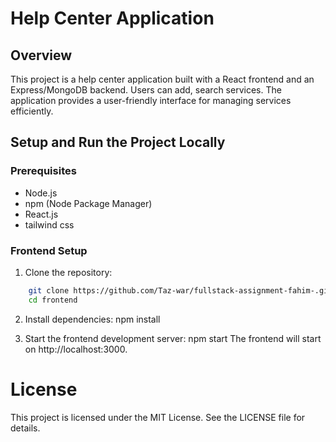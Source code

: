 # Help Center Application

## Overview

This project is a help center application built with a React frontend and an Express/MongoDB backend. Users can add, search services. The application provides a user-friendly interface for managing services efficiently.

## Setup and Run the Project Locally

### Prerequisites

- Node.js
- npm (Node Package Manager)
- React.js
- tailwind css

### Frontend Setup

1. Clone the repository:
```sh
    git clone https://github.com/Taz-war/fullstack-assignment-fahim-.git
    cd frontend
```

2. Install dependencies:
    npm install

3. Start the frontend development server:
    npm start
The frontend will start on http://localhost:3000.


# License

This project is licensed under the MIT License. See the LICENSE file for details.



